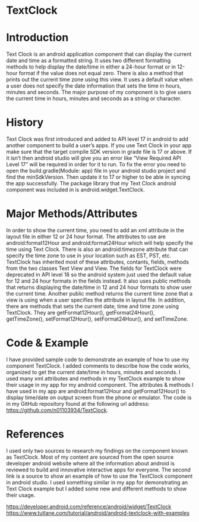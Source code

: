 # TextClock

# Introduction
Text Clock is an android application component that can display the current date and time as a formatted string. It uses two different formatting methods to help display the date/time in either a 24-hour format or in 12-hour format if the value does not equal zero. There is also a method that prints out the current time zone using this view. It uses a default value when a user does not specify the date information that sets the time in hours, minutes and seconds. The major purpose of my component is to give users the current time in hours, minutes and seconds as a string or character.

# History
Text Clock was first introduced and added to API level 17 in android to add another component to build a user’s apps. If you use Text Clock in your app make sure that the target compile SDK version in grade file is 17 or above. If it isn’t then android studio will give you an error like “View Required API Level 17” will be required in order for it to run. To fix the error you need to open the build.gradle(Module: app) file in your android studio project and find the minSdkVersion. Then update it to 17 or higher to be able in syncing the app successfully. The package library that my Text Clock android component was included in is android.widget.TextClock.

# Major Methods/Attributes
In order to show the current time, you need to add an xml attribute in the layout file in either 12 or 24 hour format. The attributes to use are android:format12Hour and android:format24Hour which will help specify the time using Text Clock. There is also an android:timezone attribute that can specify the time zone to use in your location such as EST, PST, etc. TextClock has inherited most of these attributes, contants, fields, methods from the two classes Text View and View. The fields for TextClock were deprecated in API level 18 so the android system just used the default value for 12 and 24 hour formats in the fields instead. It also uses public methods that returns displaying the date/time in 12 and 24 hour formats to show user the current time. Another public method returns the current time zone that a view is using when a user specifies the attribute in layout file. In addition, there are methods that sets the current date, time and time zone using TextClock. They are getFormat12Hour(), getFormat24Hour(), getTimeZone(), setFormat12Hour(), setFormat24Hour(), and setTimeZone.

# Code & Example
I have provided sample code to demonstrate an example of how to use my component TextClock. I added comments to describe how the code works, organized to get the current date/time in hours, minutes and seconds. I used many xml attributes and methods in my TextClock example to show their usage in my app for my android component. The attributes & methods I have used in my app are android:format12Hour and getFormat12Hour() to display time/date on output screen from the phone or emulator. The code is in my GitHub repository found at the following url address: https://github.com/n01103934/TextClock.


# References
I used only two sources to research my findings on the component known as TextClock. Most of my content are sourced from the open source developer android website where all the information about android is reviewed to build and innovative interactive apps for everyone. The second link is a source to show an example of how to use the TextClock component in android studio. I used something similar in my app for demonstrating an Text Clock example but I added some new and different methods to show their usage.

https://developer.android.com/reference/android/widget/TextClock
https://www.tutlane.com/tutorial/android/android-textclock-with-examples
